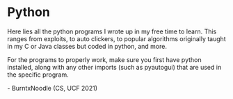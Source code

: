 # Python

Here lies all the python programs I wrote up in my free time to learn. This ranges from exploits, to auto clickers, to popular 
algorithms originally taught in my C or Java classes but coded in python, and more.

For the programs to properly work, make sure you first have python installed, along with any other imports (such as
pyautogui) that are used in the specific program.

\- BurntxNoodle (CS, UCF 2021)
